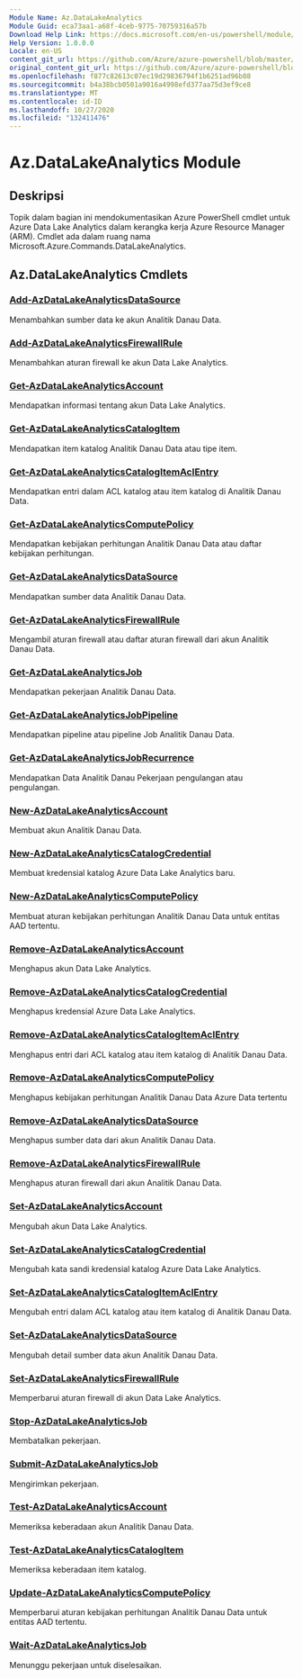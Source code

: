 ```yaml
---
Module Name: Az.DataLakeAnalytics
Module Guid: eca73aa1-a68f-4ceb-9775-70759316a57b
Download Help Link: https://docs.microsoft.com/en-us/powershell/module/az.datalakeanalytics
Help Version: 1.0.0.0
Locale: en-US
content_git_url: https://github.com/Azure/azure-powershell/blob/master/src/DataLakeAnalytics/DataLakeAnalytics/help/Az.DataLakeAnalytics.md
original_content_git_url: https://github.com/Azure/azure-powershell/blob/master/src/DataLakeAnalytics/DataLakeAnalytics/help/Az.DataLakeAnalytics.md
ms.openlocfilehash: f877c82613c07ec19d29836794f1b6251ad96b08
ms.sourcegitcommit: b4a38bcb0501a9016a4998efd377aa75d3ef9ce8
ms.translationtype: MT
ms.contentlocale: id-ID
ms.lasthandoff: 10/27/2020
ms.locfileid: "132411476"
---
```

# Az.DataLakeAnalytics Module
## Deskripsi
Topik dalam bagian ini mendokumentasikan Azure PowerShell cmdlet untuk Azure Data Lake Analytics dalam kerangka kerja Azure Resource Manager (ARM). Cmdlet ada dalam ruang nama Microsoft.Azure.Commands.DataLakeAnalytics.

## Az.DataLakeAnalytics Cmdlets
### [Add-AzDataLakeAnalyticsDataSource](Add-AzDataLakeAnalyticsDataSource.md)
Menambahkan sumber data ke akun Analitik Danau Data.

### [Add-AzDataLakeAnalyticsFirewallRule](Add-AzDataLakeAnalyticsFirewallRule.md)
Menambahkan aturan firewall ke akun Data Lake Analytics.

### [Get-AzDataLakeAnalyticsAccount](Get-AzDataLakeAnalyticsAccount.md)
Mendapatkan informasi tentang akun Data Lake Analytics.

### [Get-AzDataLakeAnalyticsCatalogItem](Get-AzDataLakeAnalyticsCatalogItem.md)
Mendapatkan item katalog Analitik Danau Data atau tipe item.

### [Get-AzDataLakeAnalyticsCatalogItemAclEntry](Get-AzDataLakeAnalyticsCatalogItemAclEntry.md)
Mendapatkan entri dalam ACL katalog atau item katalog di Analitik Danau Data.

### [Get-AzDataLakeAnalyticsComputePolicy](Get-AzDataLakeAnalyticsComputePolicy.md)
Mendapatkan kebijakan perhitungan Analitik Danau Data atau daftar kebijakan perhitungan.

### [Get-AzDataLakeAnalyticsDataSource](Get-AzDataLakeAnalyticsDataSource.md)
Mendapatkan sumber data Analitik Danau Data.

### [Get-AzDataLakeAnalyticsFirewallRule](Get-AzDataLakeAnalyticsFirewallRule.md)
Mengambil aturan firewall atau daftar aturan firewall dari akun Analitik Danau Data.

### [Get-AzDataLakeAnalyticsJob](Get-AzDataLakeAnalyticsJob.md)
Mendapatkan pekerjaan Analitik Danau Data.

### [Get-AzDataLakeAnalyticsJobPipeline](Get-AzDataLakeAnalyticsJobPipeline.md)
Mendapatkan pipeline atau pipeline Job Analitik Danau Data.

### [Get-AzDataLakeAnalyticsJobRecurrence](Get-AzDataLakeAnalyticsJobRecurrence.md)
Mendapatkan Data Analitik Danau Pekerjaan pengulangan atau pengulangan.

### [New-AzDataLakeAnalyticsAccount](New-AzDataLakeAnalyticsAccount.md)
Membuat akun Analitik Danau Data.

### [New-AzDataLakeAnalyticsCatalogCredential](New-AzDataLakeAnalyticsCatalogCredential.md)
Membuat kredensial katalog Azure Data Lake Analytics baru.

### [New-AzDataLakeAnalyticsComputePolicy](New-AzDataLakeAnalyticsComputePolicy.md)
Membuat aturan kebijakan perhitungan Analitik Danau Data untuk entitas AAD tertentu.

### [Remove-AzDataLakeAnalyticsAccount](Remove-AzDataLakeAnalyticsAccount.md)
Menghapus akun Data Lake Analytics.

### [Remove-AzDataLakeAnalyticsCatalogCredential](Remove-AzDataLakeAnalyticsCatalogCredential.md)
Menghapus kredensial Azure Data Lake Analytics.

### [Remove-AzDataLakeAnalyticsCatalogItemAclEntry](Remove-AzDataLakeAnalyticsCatalogItemAclEntry.md)
Menghapus entri dari ACL katalog atau item katalog di Analitik Danau Data.

### [Remove-AzDataLakeAnalyticsComputePolicy](Remove-AzDataLakeAnalyticsComputePolicy.md)
Menghapus kebijakan perhitungan Analitik Danau Data Azure Data tertentu

### [Remove-AzDataLakeAnalyticsDataSource](Remove-AzDataLakeAnalyticsDataSource.md)
Menghapus sumber data dari akun Analitik Danau Data.

### [Remove-AzDataLakeAnalyticsFirewallRule](Remove-AzDataLakeAnalyticsFirewallRule.md)
Menghapus aturan firewall dari akun Analitik Danau Data.

### [Set-AzDataLakeAnalyticsAccount](Set-AzDataLakeAnalyticsAccount.md)
Mengubah akun Data Lake Analytics.

### [Set-AzDataLakeAnalyticsCatalogCredential](Set-AzDataLakeAnalyticsCatalogCredential.md)
Mengubah kata sandi kredensial katalog Azure Data Lake Analytics.

### [Set-AzDataLakeAnalyticsCatalogItemAclEntry](Set-AzDataLakeAnalyticsCatalogItemAclEntry.md)
Mengubah entri dalam ACL katalog atau item katalog di Analitik Danau Data.

### [Set-AzDataLakeAnalyticsDataSource](Set-AzDataLakeAnalyticsDataSource.md)
Mengubah detail sumber data akun Analitik Danau Data.

### [Set-AzDataLakeAnalyticsFirewallRule](Set-AzDataLakeAnalyticsFirewallRule.md)
Memperbarui aturan firewall di akun Data Lake Analytics.

### [Stop-AzDataLakeAnalyticsJob](Stop-AzDataLakeAnalyticsJob.md)
Membatalkan pekerjaan.

### [Submit-AzDataLakeAnalyticsJob](Submit-AzDataLakeAnalyticsJob.md)
Mengirimkan pekerjaan.

### [Test-AzDataLakeAnalyticsAccount](Test-AzDataLakeAnalyticsAccount.md)
Memeriksa keberadaan akun Analitik Danau Data.

### [Test-AzDataLakeAnalyticsCatalogItem](Test-AzDataLakeAnalyticsCatalogItem.md)
Memeriksa keberadaan item katalog.

### [Update-AzDataLakeAnalyticsComputePolicy](Update-AzDataLakeAnalyticsComputePolicy.md)
Memperbarui aturan kebijakan perhitungan Analitik Danau Data untuk entitas AAD tertentu.

### [Wait-AzDataLakeAnalyticsJob](Wait-AzDataLakeAnalyticsJob.md)
Menunggu pekerjaan untuk diselesaikan.

